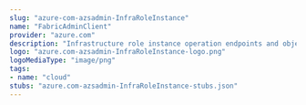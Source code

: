 ```yaml
---
slug: "azure-com-azsadmin-InfraRoleInstance"
name: "FabricAdminClient"
provider: "azure.com"
description: "Infrastructure role instance operation endpoints and objects."
logo: "azure.com-azsadmin-InfraRoleInstance-logo.png"
logoMediaType: "image/png"
tags:
- name: "cloud"
stubs: "azure.com-azsadmin-InfraRoleInstance-stubs.json"
---
```

